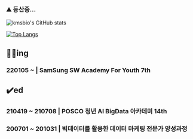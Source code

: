 ### ⛰️ 등산중...

![kmsbio's GitHub stats](https://github-readme-stats.vercel.app/api?username=jangwonseok17)

[![Top Langs](https://github-readme-stats.vercel.app/api/top-langs/?username=jangwonseok17)](https://github.com/anuraghazra/github-readme-stats)





## 🏃‍♂️ing
### 220105 ~ | SamSung SW Academy For Youth 7th 

## ✔️ed
### 210419 ~ 210708 | POSCO 청년 AI BigData 아카데미 14th
### 200701 ~ 201031 | 빅데이터를 활용한 데이터 마케팅 전문가 양성과정 

